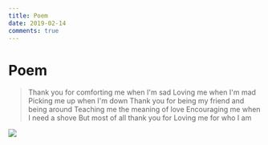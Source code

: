 ```yaml
---
title: Poem
date: 2019-02-14
comments: true
---
```


# Poem

> Thank you for comforting me when I'm sad
Loving me when I'm mad
Picking me up when I'm down
Thank you for being my friend and being around
Teaching me the meaning of love
Encouraging me when I need a shove
But most of all thank you for
Loving me for who I am

![](https://beautifulanbb.com/resources/img/beautifulanan.jpeg)
